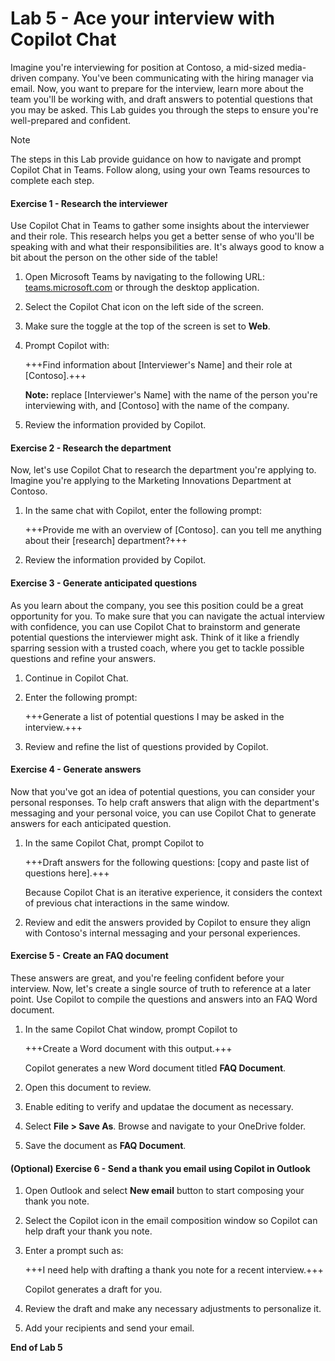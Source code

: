 # Lab 5 - Ace your interview with Copilot Chat

Imagine you're interviewing for position at Contoso, a mid-sized media-driven company. You've been communicating with the hiring manager via email. Now, you want to prepare for the interview, learn more about the team you'll be working with, and draft answers to potential questions that you may be asked. This Lab guides you through the steps to ensure you're well-prepared and confident.

> [!NOTE]
> The steps in this Lab provide guidance on how to navigate and prompt Copilot Chat in Teams. Follow along, using your own Teams resources to complete each step.

#### Exercise 1 - Research the interviewer

Use Copilot Chat in Teams to gather some insights about the interviewer and their role. This research helps you get a better sense of who you'll be speaking with and what their responsibilities are. It's always good to know a bit about the person on the other side of the table!

1.  Open Microsoft Teams by navigating to the following URL: [teams.microsoft.com](https://teams.microsoft.com) or through the desktop application.

1.  Select the Copilot Chat icon on the left side of the screen.

1. Make sure the toggle at the top of the screen is set to **Web**.

1. Prompt Copilot with:

    +++Find information about [Interviewer's Name] and their role at [Contoso].+++

    **Note:** replace [Interviewer's Name] with the name of the person you're interviewing with, and [Contoso] with the name of the company.

1. Review the information provided by Copilot.

#### Exercise 2 - Research the department

Now, let's use Copilot Chat to research the department you're applying to. Imagine you're applying to the Marketing Innovations Department at Contoso.

1. In the same chat with Copilot, enter the following prompt:

    +++Provide me with an overview of [Contoso]. can you tell me anything about their [research] department?+++

1. Review the information provided by Copilot.

#### Exercise 3 - Generate anticipated questions

As you learn about the company, you see this position could be a great opportunity for you. To make sure that you can navigate the actual interview with confidence, you can use Copilot Chat to brainstorm and generate potential questions the interviewer might ask. Think of it like a friendly sparring session with a trusted coach, where you get to tackle possible questions and refine your answers.

1. Continue in Copilot Chat.

1. Enter the following prompt:

    +++Generate a list of potential questions I may be asked in the interview.+++

1. Review and refine the list of questions provided by Copilot.

#### Exercise 4 - Generate answers

Now that you've got an idea of potential questions, you can consider your personal responses. To help craft answers that align with the department's messaging and your personal voice, you can use Copilot Chat to generate answers for each anticipated question.

1. In the same Copilot Chat, prompt Copilot to

    +++Draft answers for the following questions: [copy and paste list of questions here].+++

    Because Copilot Chat is an iterative experience, it considers the context of previous chat interactions in the same window.

1. Review and edit the answers provided by Copilot to ensure they align with Contoso's internal messaging and your personal experiences.

#### Exercise 5 - Create an FAQ document

These answers are great, and you're feeling confident before your interview. Now, let's create a single source of truth to reference at a later point. Use Copilot to compile the questions and answers into an FAQ Word document.

1. In the same Copilot Chat window, prompt Copilot to 

    +++Create a Word document with this output.+++

    Copilot generates a new Word document titled **FAQ Document**.

1. Open this document to review.

1. Enable editing to verify and updatae the document as necessary. 

1. Select **File > Save As**. Browse and navigate to your OneDrive folder.

1. Save the document as **FAQ Document**.
   
#### (Optional) Exercise 6 - Send a thank you email using Copilot in Outlook

1. Open Outlook and select **New email** button to start composing your thank you note.

1. Select the Copilot icon in the email composition window so Copilot can help draft your thank you note.

1. Enter a prompt such as:

    +++I need help with drafting a thank you note for a recent interview.+++

    Copilot  generates a draft for you.

1. Review the draft and make any necessary adjustments to personalize it.

1. Add your recipients and send your email.

**End of Lab 5**
